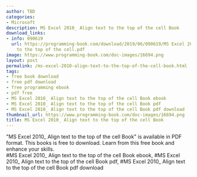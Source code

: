 ```yaml
---
author: TBD
categories:
- Microsoft
description: MS Excel 2010_ Align text to the top of the cell Book
download_links:
- info: 090619
  url: https://programming-book.com/download/2019/06/090619/MS Excel 2010_ Align text
    to the top of the cell.pdf
image: https://www.programming-book.com/doc-images/16694.png
layout: post
permalink: /ms-excel-2010-align-text-to-the-top-of-the-cell-book.html
tags:
- free book download
- free pdf download
- free programming ebook
- pdf free
- MS Excel 2010_ Align text to the top of the cell Book ebook
- MS Excel 2010_ Align text to the top of the cell Book pdf
- MS Excel 2010_ Align text to the top of the cell Book pdf download
thumbnail_url: https://www.programming-book.com/doc-images/16694.png
title: MS Excel 2010_ Align text to the top of the cell Book
---
```


 
<div class="item-desc text-justify">
  "MS Excel 2010_ Align text to the top of the cell Book" is available in PDF format. This books is free to download. Learn from this free book and enhance your skills.
  <br>
  #MS Excel 2010_ Align text to the top of the cell Book ebook, #MS Excel 2010_ Align text to the top of the cell Book pdf, #MS Excel 2010_ Align text to the top of the cell Book pdf download
</div>